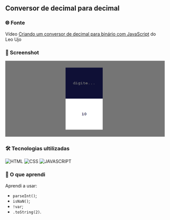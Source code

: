 ## Conversor de decimal para decimal 

### 🌐 Fonte
Vídeo [Criando um conversor de decimal para binário com JavaScript](https://youtu.be/Ri8NympC80Q?si=a0VhZnziGnXmbIDw) do Leo Ujo

### 📸 Screenshot
![screenshot](screenshot.png)

### 🛠️ Tecnologias ultilizadas
![HTML](https://img.shields.io/badge/HTML5-E34F26?style=for-the-badge&logo=html5&logoColor=white)
![CSS](https://img.shields.io/badge/CSS3-1572B6?style=for-the-badge&logo=css3&logoColor=white)
![JAVASCRIPT](https://img.shields.io/badge/JavaScript-F7DF1E?style=for-the-badge&logo=javascript&logoColor=black)

### 🧠 O que aprendi 
Aprendi a usar:
- ```parseInt()```;
- ```isNaN()```;
- ```!var```;
- ```.toString(2)```.